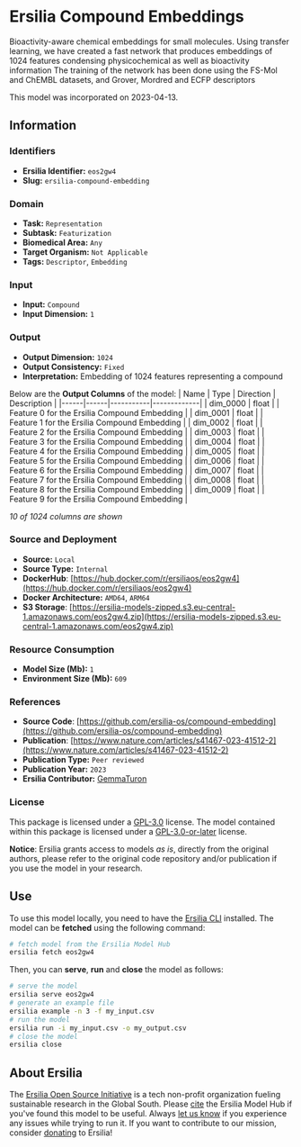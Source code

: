 # Ersilia Compound Embeddings

Bioactivity-aware chemical embeddings for small molecules. Using transfer learning, we have created a fast network that produces embeddings of 1024 features condensing physicochemical as well as bioactivity information The training of the network has been done using the FS-Mol and ChEMBL datasets, and Grover, Mordred and ECFP descriptors

This model was incorporated on 2023-04-13.

## Information
### Identifiers
- **Ersilia Identifier:** `eos2gw4`
- **Slug:** `ersilia-compound-embedding`

### Domain
- **Task:** `Representation`
- **Subtask:** `Featurization`
- **Biomedical Area:** `Any`
- **Target Organism:** `Not Applicable`
- **Tags:** `Descriptor`, `Embedding`

### Input
- **Input:** `Compound`
- **Input Dimension:** `1`

### Output
- **Output Dimension:** `1024`
- **Output Consistency:** `Fixed`
- **Interpretation:** Embedding of 1024 features representing a compound

Below are the **Output Columns** of the model:
| Name | Type | Direction | Description |
|------|------|-----------|-------------|
| dim_0000 | float |  | Feature 0 for the Ersilia Compound Embedding |
| dim_0001 | float |  | Feature 1 for the Ersilia Compound Embedding |
| dim_0002 | float |  | Feature 2 for the Ersilia Compound Embedding |
| dim_0003 | float |  | Feature 3 for the Ersilia Compound Embedding |
| dim_0004 | float |  | Feature 4 for the Ersilia Compound Embedding |
| dim_0005 | float |  | Feature 5 for the Ersilia Compound Embedding |
| dim_0006 | float |  | Feature 6 for the Ersilia Compound Embedding |
| dim_0007 | float |  | Feature 7 for the Ersilia Compound Embedding |
| dim_0008 | float |  | Feature 8 for the Ersilia Compound Embedding |
| dim_0009 | float |  | Feature 9 for the Ersilia Compound Embedding |

_10 of 1024 columns are shown_
### Source and Deployment
- **Source:** `Local`
- **Source Type:** `Internal`
- **DockerHub**: [https://hub.docker.com/r/ersiliaos/eos2gw4](https://hub.docker.com/r/ersiliaos/eos2gw4)
- **Docker Architecture:** `AMD64`, `ARM64`
- **S3 Storage**: [https://ersilia-models-zipped.s3.eu-central-1.amazonaws.com/eos2gw4.zip](https://ersilia-models-zipped.s3.eu-central-1.amazonaws.com/eos2gw4.zip)

### Resource Consumption
- **Model Size (Mb):** `1`
- **Environment Size (Mb):** `609`


### References
- **Source Code**: [https://github.com/ersilia-os/compound-embedding](https://github.com/ersilia-os/compound-embedding)
- **Publication**: [https://www.nature.com/articles/s41467-023-41512-2](https://www.nature.com/articles/s41467-023-41512-2)
- **Publication Type:** `Peer reviewed`
- **Publication Year:** `2023`
- **Ersilia Contributor:** [GemmaTuron](https://github.com/GemmaTuron)

### License
This package is licensed under a [GPL-3.0](https://github.com/ersilia-os/ersilia/blob/master/LICENSE) license. The model contained within this package is licensed under a [GPL-3.0-or-later](LICENSE) license.

**Notice**: Ersilia grants access to models _as is_, directly from the original authors, please refer to the original code repository and/or publication if you use the model in your research.


## Use
To use this model locally, you need to have the [Ersilia CLI](https://github.com/ersilia-os/ersilia) installed.
The model can be **fetched** using the following command:
```bash
# fetch model from the Ersilia Model Hub
ersilia fetch eos2gw4
```
Then, you can **serve**, **run** and **close** the model as follows:
```bash
# serve the model
ersilia serve eos2gw4
# generate an example file
ersilia example -n 3 -f my_input.csv
# run the model
ersilia run -i my_input.csv -o my_output.csv
# close the model
ersilia close
```

## About Ersilia
The [Ersilia Open Source Initiative](https://ersilia.io) is a tech non-profit organization fueling sustainable research in the Global South.
Please [cite](https://github.com/ersilia-os/ersilia/blob/master/CITATION.cff) the Ersilia Model Hub if you've found this model to be useful. Always [let us know](https://github.com/ersilia-os/ersilia/issues) if you experience any issues while trying to run it.
If you want to contribute to our mission, consider [donating](https://www.ersilia.io/donate) to Ersilia!
